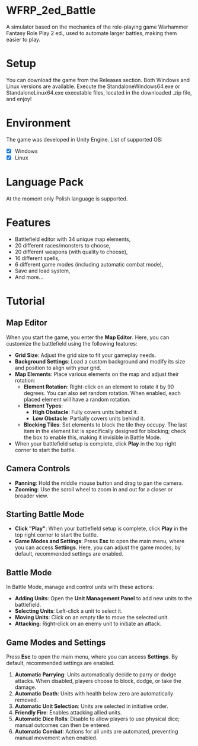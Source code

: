 # WFRP_2ed_Battle

A simulator based on the mechanics of the role-playing game Warhammer Fantasy Role Play 2 ed., used to automate larger battles, making them easier to play.

# Setup

You can download the game from the Releases section. Both Windows and Linux versions are available.
Execute the StandaloneWindows64.exe or StandaloneLinux64.exe executable files, located in the downloaded .zip file, and enjoy!

# Environment

The game was developed in Unity Engine. List of supported OS:
- [x] Windows
- [x] Linux

# Language Pack

At the moment only Polish language is supported.

# Features

- Battlefield editor with 34 unique map elements,
- 20 different races/monsters to choose,
- 20 different weapons (with quality to choose),
- 16 different spells,
- 6 different game modes (including automatic combat mode),
- Save and load system,
- And more...

# Tutorial

## Map Editor
When you start the game, you enter the **Map Editor**. Here, you can customize the battlefield using the following features:

- **Grid Size**: Adjust the grid size to fit your gameplay needs.
- **Background Settings**: Load a custom background and modify its size and position to align with your grid.
- **Map Elements**: Place various elements on the map and adjust their rotation:
  - **Element Rotation**: Right-click on an element to rotate it by 90 degrees. You can also set random rotation. When enabled, each placed element will have a random rotation.
  - **Element Types**:
    - **High Obstacle**: Fully covers units behind it.
    - **Low Obstacle**: Partially covers units behind it.
  - **Blocking Tiles**: Set elements to block the tile they occupy. The last item in the element list is specifically designed for blocking; check the box to enable this, making it invisible in Battle Mode.
- When your battlefield setup is complete, click **Play** in the top right corner to start the battle.

## Camera Controls
- **Panning**: Hold the middle mouse button and drag to pan the camera.
- **Zooming**: Use the scroll wheel to zoom in and out for a closer or broader view.

## Starting Battle Mode
- **Click "Play"**: When your battlefield setup is complete, click **Play** in the top right corner to start the battle.
- **Game Modes and Settings**: Press **Esc** to open the main menu, where you can access **Settings**. Here, you can adjust the game modes; by default, recommended settings are enabled.

## Battle Mode

In Battle Mode, manage and control units with these actions:

- **Adding Units**: Open the **Unit Management Panel** to add new units to the battlefield.
- **Selecting Units**: Left-click a unit to select it.
- **Moving Units**: Click on an empty tile to move the selected unit.
- **Attacking**: Right-click on an enemy unit to initiate an attack.

## Game Modes and Settings
Press **Esc** to open the main menu, where you can access **Settings**. By default, recommended settings are enabled.

1. **Automatic Parrying**: Units automatically decide to parry or dodge attacks. When disabled, players choose to block, dodge, or take the damage.
2. **Automatic Death**: Units with health below zero are automatically removed.
3. **Automatic Unit Selection**: Units are selected in initiative order.
4. **Friendly Fire**: Enables attacking allied units.
5. **Automatic Dice Rolls**: Disable to allow players to use physical dice; manual outcomes can then be entered.
6. **Automatic Combat**: Actions for all units are automated, preventing manual movement when enabled.
